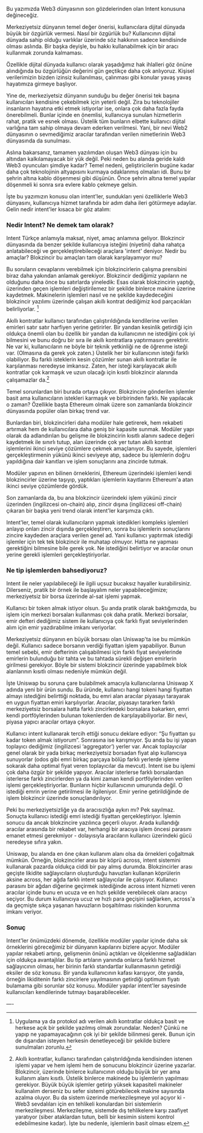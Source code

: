 Bu yazımızda Web3 dünyasının son gözdelerinden olan Intent konusuna değineceğiz. 

Merkeziyetsiz dünyanın temel değer önerisi, kullanıcılara dijital dünyada büyük bir özgürlük vermesi. Nasıl bir özgürlük bu? Kullanıcının dijital dünyada sahip olduğu varlıklar üzerinde söz hakkının sadece kendisinde olması aslında. Bir başka deyişle, bu hakkı kullanabilmek için bir aracı kullanmak zorunda kalmaması. 

Özellikle dijital dünyada kullanıcı olarak yaşadığımız hak ihlalleri göz önüne alındığında bu özgürlüğün değerini gün geçtikçe daha çok anlıyoruz. Kişisel verilerimizin bizden izinsiz kullanılması, çalınması gibi konular yavaş yavaş hayatımıza girmeye başlıyor. 

Yine de, merkeziyetsiz dünyanın sunduğu bu değer önerisi tek başına kullanıcıları kendisine çekebilmek için yeterli değil. Zira bu teknolojiler insanların hayatına etki etmek istiyorlar ise, onlara çok daha fazla fayda önerebilmeli. Bunlar içinde en önemlisi, kullanıcıya sunulan hizmetlerin rahat, pratik ve esnek olması. Üstelik tüm bunların elbette kullanıcı dijital varlığına tam sahip olmaya devam ederken verilmesi. Yani, bir nevi Web2 dünyasının o sevmediğimiz aracılar tarafından verilen nimetlerinin Web3 dünyasında da sunulması. 

Aslına bakarsanız, tamamen yazılımdan oluşan Web3 dünyası için bu altından kalkılamayacak bir yük değil. Peki neden bu alanda geride kaldı Web3 oyuncuları şimdiye kadar? Temel nedeni, geliştiricilerin bugüne kadar daha çok teknolojinin altyapısını kurmaya odaklanmış olmaları idi. Bunu bir şehrin altına kablo döşenmesi gibi düşünün. Önce şehrin altına temel yapılar döşenmeli ki sonra sıra evlere kablo çekmeye gelsin. 

İşte bu yazımızın konusu olan intent'ler, sundukları yeni özelliklerle Web3 dünyasını, kullanıcıya hizmet tarafında bir adım daha ileri götürmeye adaylar. Gelin nedir intent'ler kısaca bir göz atalım: 

### Nedir Intent? Ne demek tam olarak?
Intent Türkçe anlamıyla maksat, niyet, amaç anlamına geliyor. Blokzincir dünyasında da benzer şekilde kullanıcıya isteğini (niyetini) daha rahatça anlatabileceği ve gerçekleştirebileceği araçlara 'intent' deniyor. Nedir bu amaçlar? Blokzincir bu amaçları tam olarak karşılayamıyor mu? 

Bu soruların cevaplarını verebilmek için blokzincirlerin çalışma prensibini biraz daha yakından anlamak gerekiyor. Blokzincir dediğimiz yapıların ne olduğunu daha önce bu satırlarda yineledik: Esas olarak blokzincirin yaptığı, üzerinden geçen işlemleri değiştirilemez bir şekilde binlerce makine üzerine kaydetmek. Makinelerin işlemleri nasıl ve ne şekilde kaydedeceğini blokzincir yazılımı üzerinde çalışan akıllı kontrat dediğimiz kod parçacıkları belirliyorlar. [^1]

Akıllı kontratlar kullanıcı tarafından çalıştırıldığında kendilerine verilen emirleri satır satır harfiyen yerine getirirler. Bir yandan kesinlik getirdiği için oldukça önemli olan bu özellik bir yandan da kullanıcının ne istediğini çok iyi bilmesini ve bunu doğru bir sıra ile akıllı kontratlara yaptırmasını gerektirir. Ne var ki, kullanıcıların ne böyle bir teknik yetkinliği ne de öğrenme isteği var. (Olmasına da gerek yok zaten.) Üstelik her bir kullanıcının isteği farklı olabiliyor. Bu farklı isteklerin kesin çözümler sunan akıllı kontratlar ile karşılanması neredeyse imkansız. Zaten, her isteği karşılayacak akıllı kontratlar çok karmaşık ve uzun olacağı için kısıtlı blokzincir alanında çalışamazlar da.[^2]

Temel sorunlardan biri burada ortaya çıkıyor. Blokzincire gönderilen işlemler basit ama kullanıcıların istekleri karmaşık ve birbirinden farklı. Ne yapılacak o zaman? Özellikle başta Ethereum olmak üzere son zamanlarda blokzincir dünyasında popüler olan birkaç trend var. 

Bunlardan biri, blokzincirleri daha modüler hale getirerek, hem rekabeti artırmak hem de kullanıcılara daha geniş bir kapasite sunmak.  Modüler yapı olarak da adlandırılan bu gelişme ile blokzincirin kısıtlı alanını sadece değeri kaydetmek ile sınırlı tutup, alan üzerinde çok yer tutan akıllı kontrat işlemlerini ikinci seviye çözümlere çekmek amaçlanıyor. Bu sayede, işlemleri gerçekleştirmenin yükünü ikinci seviyeye atıp, sadece bu işlemlerin doğru yapıldığına dair kanıtları ve işlem sonuçlarını ana zincirde tutmak. 

Modüler yapının en bilinen örneklerini,  Ethereum üzerindeki işlemleri kendi blokzincirler üzerine taşıyıp, yaptıkları işlemlerin kayıtlarını Ethereum'a atan ikinci seviye çözümlerde gördük. 

Son zamanlarda da, bu ana blokzincir üzerindeki işlem yükünü zincir üzerinden (ingilizcesi on-chain) alıp, zincir dışına (ingilizcesi off-chain) çıkaran bir başka yeni trend olarak intent'ler karşımıza çıktı. 

Intent'ler, temel olarak kullanıcıların yapmak istedikleri kompleks işlemleri anlayıp onları zincir dışında gerçekleştiren, sonra bu işlemlerin sonuçlarını zincire kaydeden araçlara verilen genel ad. Yani kullanıcı yaptırmak istediği işlemler için tek tek blokzincir ile muhatap olmuyor. Hatta ne yapması gerektiğini bilmesine bile gerek yok. Ne istediğini belirtiyor ve aracılar onun yerine gerekli işlemleri gerçekleştiriyorlar. 

### Ne tip işlemlerden bahsediyoruz?

Intent ile neler yapılabileceği ile ilgili uçsuz bucaksız hayaller kurabilirsiniz. Dilerseniz, pratik bir örnek ile başlayalım neler yapabileceğimize; merkeziyetsiz bir borsa üzerinde al-sat işlemi yapmak. 

Kullanıcı bir token almak istiyor olsun. Şu anda pratik olarak baktığımızda, bu işlem için merkezi borsaları kullanması çok daha pratik.  Merkezi borsalar, emir defteri dediğimiz sistem ile kullanıcıya çok farklı fiyat seviyelerinden alım için emir yazdırabilme imkanı veriyorlar. 

Merkeziyetsiz dünyanın en büyük borsası olan Uniswap'ta ise bu mümkün değil. Kullanıcı sadece borsanın verdiği fiyattan işlem yapabiliyor. Bunun temel sebebi, emir defterinin çalışabilmesi için farklı fiyat seviyelerinde emirlerin bulunduğu bir tahta ve bu tahtada sürekli değişen emirlerin girilmesi gerekiyor. Böyle bir sistemi blokzincir üzerinde yapabilmek blok alanlarının kısıtlı olması nedeniyle mümkün değil. 

İşte Uniswap bu soruna çare bulabilmek amacıyla kullanıcılarına Uniswap X adında yeni bir ürün sundu. Bu üründe, kullanıcı hangi tokeni hangi fiyattan almayı istediğini belirttiği noktada, bu emri alan aracılar piyasayı tarayarak en uygun fiyattan emiri karşılıyorlar. Aracılar, piyasayı tararken farklı merkeziyetsiz borsalara hatta farklı zincirlerdeki borsalara bakarken, emri kendi portföylerinden bulunan tokenlerden de karşılayabiliyorlar. Bir nevi, piyasa yapıcı aracılar ortaya çıkıyor. 

Kullanıcı intent kullanarak tercih ettiği sonucu deklare ediyor: “Şu fiyattan şu kadar token almak istiyorum”. Sonrasına ise karışmıyor. Şu anda bu işi yapan toplayıcı dediğimiz (ingilizcesi ‘aggregator’) yerler var. Ancak toplayıcılar genel olarak bir yada birkaç merkeziyetsiz borsadan fiyat alıp kullanıcıya sunuyorlar (odos gibi emri birkaç parçaya bölüp farklı yerlerde işleme sokarak daha optimal fiyat veren toplayıcılar da mevcut). Intent ise bu işlemi çok daha özgür bir şekilde yapıyor. Aracılar isterlerse farklı borsalardan isterlerse farklı zincirlerden ya da kimi zaman kendi portföylerinden verilen işlemi gerçekleştiriyorlar. Bunların hiçbir kullanıcının umurunda değil. O istediği emrin yerine getirilmesi ile ilgileniyor. Emir yerine getirildiğinde de işlem blokzincir üzerinde sonuçlandırılıyor. 

Peki bu merkeziyetsizliğe ya da aracısızlığa aykırı mı? Pek sayılmaz. Sonuçta kullanıcı istediği emri istediği fiyattan gerçekleştiriyor. İşlemin sonucu da ancak blokzincire yazılınca geçerli oluyor. Arada kullandığı aracılar arasında bir rekabet var, herhangi bir aracıya işlem öncesi parasını emanet etmesi gerekmiyor - dolayısıyla aracıların kullanıcı üzerindeki gücü neredeyse sıfıra yakın. 

Uniswap, bu alanda en öne çıkan kullanım alanı olsa da örnekleri çoğaltmak mümkün. Örneğin, blokzincirler arası bir köprü across, intent sistemini kullanarak pazarda oldukça ciddi bir pay almış durumda. Blokzincirler arası geçişte likidite sağlayıcıların oluşturduğu havuzları kullanan köprülerin aksine across, her ağda farklı intent sağlayıcılar ile çalışıyor. Kullanıcı parasını bir ağdan diğerine geçirmek istediğinde across intent hizmeti veren aracılar içinde bunu en ucuza ve en hızlı şekilde verebilecek olanı aracıyı seçiyor. Bu durum kullanıcıya ucuz ve hızlı para geçişini sağlarken, across'a da geçmişte sıkça yaşanan havuzların boşaltılması riskinden korunma imkanı veriyor. 

### Sonuç

Intent'ler önümüzdeki dönemde, özellikle modüler yapılar içinde daha sık örneklerini göreceğimiz bir dünyanın kapılarını bizlere açıyor. Modüler yapılar rekabeti artırıp, gelişmenin önünü açtıkları ve ölçeklenme sağladıkları için oldukça avantajlılar. Bu tip artıların yanında onlarca farklı hizmet sağlayıcının olması, her birinin farklı standartlar kullanmasının getirdiği eksiler de söz konusu. Bir yanda kullanıcının kafası karışıyor, öte yanda, örneğin likiditenin farklı zincirlere yayılmasının getirdiği optimum fiyatı bulamama gibi sorunlar söz konusu. Modüler yapılar intent'ler sayesinde kullanıcıları kendilerinde tutmayı başarabilecekler. 





—-

[^1]: Uygulama ya da protokol adı verilen akıllı kontratlar oldukça basit ve herkese açık bir şekilde yazılmış olmak zorundalar. Neden? Çünkü ne yapıp ne yapamayacağının çok iyi bir şekilde bilinmesi gerek. Bunun için de dışarıdan isteyen herkesin denetleyeceği bir şekilde bizlere sunulmaları zorunlu. 

[^2]: Akıllı kontratlar, kullanıcı tarafından çalıştırıldığında kendisinden istenen işlemi yapar ve hem işlemi hem de sonucunu blokzincir üzerine yazarlar. Blokzincir, üzerinde binlerce kullanıcının olduğu büyük bir yer ama kullanım alanı kısıtlı. Üstelik binlerce makinede bu işlemlerin yapılması gerekiyor. Büyük büyük işlemler getirip yüksek kapasiteli makineler kullanalım derseniz bu sefer sistemi götürebilecek makine sayısında azalma oluyor. Bu da sistem üzerinde merkezileşmeye yol açıyor ki - Web3 sevdalıları için en tehlikeli konulardan biri sistemlerin merkezileşmesi. Merkezileşme, sistemde dış tehlikelere karşı zaafiyet yaratıyor (siber ataklardan tutun, belli bir kesimin sistemi kontrol edebilmesine kadar). İşte bu nedenle, işlemlerin basit olması elzem.
